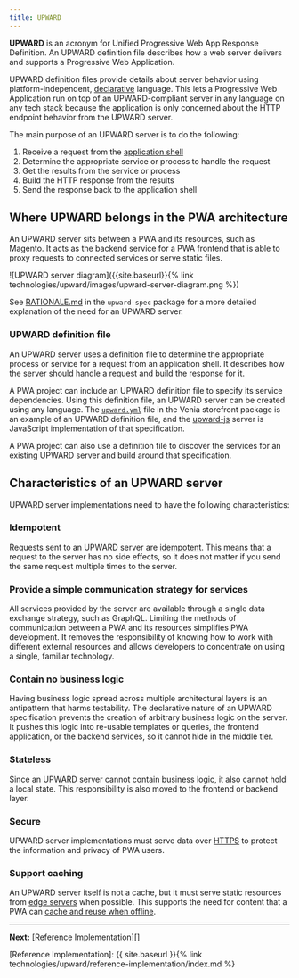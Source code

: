 ```yaml
---
title: UPWARD
---
```


**UPWARD** is an acronym for Unified Progressive Web App Response Definition.
An UPWARD definition file describes how a web server delivers and supports a Progressive Web Application.

UPWARD definition files provide details about server behavior using platform-independent, [declarative][] language.
This lets a Progressive Web Application run on top of an UPWARD-compliant server in any language on any tech stack because the application is only concerned about the HTTP endpoint behavior from the UPWARD server.

The main purpose of an UPWARD server is to do the following:

1. Receive a request from the [application shell][]
1. Determine the appropriate service or process to handle the request
1. Get the results from the service or process
1. Build the HTTP response from the results
1. Send the response back to the application shell

## Where UPWARD belongs in the PWA architecture

An UPWARD server sits between a PWA and its resources, such as Magento.
It acts as the backend service for a PWA frontend that is able to proxy requests to connected services or serve static files.

![UPWARD server diagram]({{site.baseurl}}{% link technologies/upward/images/upward-server-diagram.png %})

See [RATIONALE.md][] in the `upward-spec` package for a more detailed explanation of the need for an UPWARD server.
### UPWARD definition file

An UPWARD server uses a definition file to determine the appropriate process or service for a request from an application shell.
It describes how the server should handle a request and build the response for it.

A PWA project can include an UPWARD definition file to specify its service dependencies.
Using this definition file, an UPWARD server can be created using any language.
The [`upward.yml`][] file in the Venia storefront package is an example of an UPWARD definition file, and
the [upward-js][] server is JavaScript implementation of that specification.

A PWA project can also use a definition file to discover the services for an existing UPWARD server and build around that specification.

## Characteristics of an UPWARD server

UPWARD server implementations need to have the following characteristics:

### Idempotent

Requests sent to an UPWARD server are [idempotent][].
This means that a request to the server has no side effects, so
it does not matter if you send the same request multiple times to the server.

### Provide a simple communication strategy for services

All services provided by the server are available through a single data exchange strategy, such as GraphQL.
Limiting the methods of communication between a PWA and its resources simplifies PWA development.
It removes the responsibility of knowing how to work with different external resources and
allows developers to concentrate on using a single, familiar technology.

### Contain no business logic

Having business logic spread across multiple architectural layers is an antipattern that harms testability.
The declarative nature of an UPWARD specification prevents the creation of arbitrary business logic on the server.
It pushes this logic into re-usable templates or queries, the frontend application, or the backend services, so it cannot hide in the middle tier.

### Stateless

Since an UPWARD server cannot contain business logic, it also cannot hold a local state.
This responsibility is also moved to the frontend or backend layer.

### Secure

UPWARD server implementations must serve data over [HTTPS][] to protect the information and privacy of PWA users.

### Support caching

An UPWARD server itself is not a cache,
but it must serve static resources from [edge servers][] when possible.
This supports the need for content that a PWA can [cache and reuse when offline][].

---

**Next:** [Reference Implementation][]

[choreograph]: https://en.wikipedia.org/wiki/Service_choreography
[application shell]: https://developers.google.com/web/fundamentals/architecture/app-shell
[declarative]: https://en.wikipedia.org/wiki/Declarative_programming
[gateway]: https://docs.microsoft.com/en-us/azure/architecture/patterns/gateway-aggregation
[HTTPS]: https://developers.google.com/web/fundamentals/security/encrypt-in-transit/why-https
[edge servers]: https://en.wikipedia.org/wiki/Content_delivery_network
[idempotent]: https://developer.mozilla.org/en-US/docs/Glossary/Idempotent
[RATIONALE.md]: https://github.com/magento-research/pwa-studio/blob/master/packages/upward-spec/RATIONALE.md
[`upward.yml`]: https://github.com/magento-research/pwa-studio/blob/master/packages/venia-concept/upward.yml
[upward-js]: https://github.com/magento-research/pwa-studio/tree/master/packages/upward-js
[cache and reuse when offline]: https://developers.google.com/web/fundamentals/instant-and-offline/offline-cookbook/

[Reference Implementation]: {{ site.baseurl }}{% link technologies/upward/reference-implementation/index.md %}
